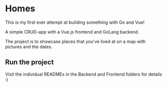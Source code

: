 # Homes

This is my first ever attempt at building something with Go and Vue!

A simple CRUD-app with a Vue.js frontend and GoLang backend.

The project is to showcase places that you've lived at on a map with pictures and the dates.

## Run the project

Visit the individual READMEs in the Backend and Frontend folders for details :)
